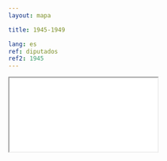 ```yaml
---
layout: mapa

title: 1945-1949

lang: es
ref: diputados
ref2: 1945
---
```


<div>
<iframe class="mapa-iframe" src="../../repo_mapas/output/legislaturas/1925-1973/1945-1949_Diputados.html"></iframe>
</div>
